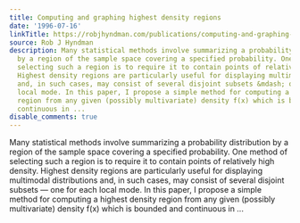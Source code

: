 ```yaml
---
title: Computing and graphing highest density regions
date: '1996-07-16'
linkTitle: https://robjhyndman.com/publications/computing-and-graphing-highest-density-regions/
source: Rob J Hyndman
description: Many statistical methods involve summarizing a probability distribution
  by a region of the sample space covering a specified probability. One method of
  selecting such a region is to require it to contain points of relatively high density.
  Highest density regions are particularly useful for displaying multimodal distributions
  and, in such cases, may consist of several disjoint subsets &mdash; one for each
  local mode. In this paper, I propose a simple method for computing a highest density
  region from any given (possibly multivariate) density f(x) which is bounded and
  continuous in ...
disable_comments: true
---
```

Many statistical methods involve summarizing a probability distribution by a region of the sample space covering a specified probability. One method of selecting such a region is to require it to contain points of relatively high density. Highest density regions are particularly useful for displaying multimodal distributions and, in such cases, may consist of several disjoint subsets &mdash; one for each local mode. In this paper, I propose a simple method for computing a highest density region from any given (possibly multivariate) density f(x) which is bounded and continuous in ...